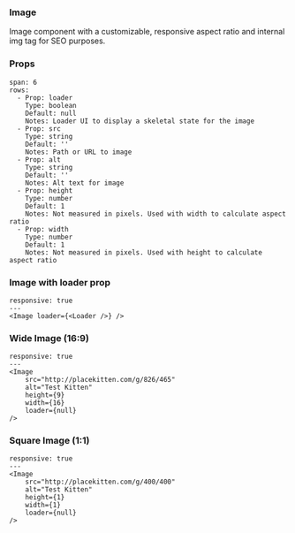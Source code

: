 ### Image

Image component with a customizable, responsive aspect ratio and internal img tag for SEO purposes.

### Props

```table
span: 6
rows:
  - Prop: loader
    Type: boolean
    Default: null
    Notes: Loader UI to display a skeletal state for the image
  - Prop: src
    Type: string
    Default: ''
    Notes: Path or URL to image
  - Prop: alt
    Type: string
    Default: ''
    Notes: Alt text for image
  - Prop: height
    Type: number
    Default: 1
    Notes: Not measured in pixels. Used with width to calculate aspect ratio
  - Prop: width
    Type: number
    Default: 1
    Notes: Not measured in pixels. Used with height to calculate aspect ratio
```

### Image with loader prop

```react
responsive: true
---
<Image loader={<Loader />} />
```

### Wide Image (16:9)

```react
responsive: true
---
<Image
    src="http://placekitten.com/g/826/465"
    alt="Test Kitten"
    height={9}
    width={16}
    loader={null}
/>
```

### Square Image (1:1)

```react
responsive: true
---
<Image
    src="http://placekitten.com/g/400/400"
    alt="Test Kitten"
    height={1}
    width={1}
    loader={null}
/>
```
